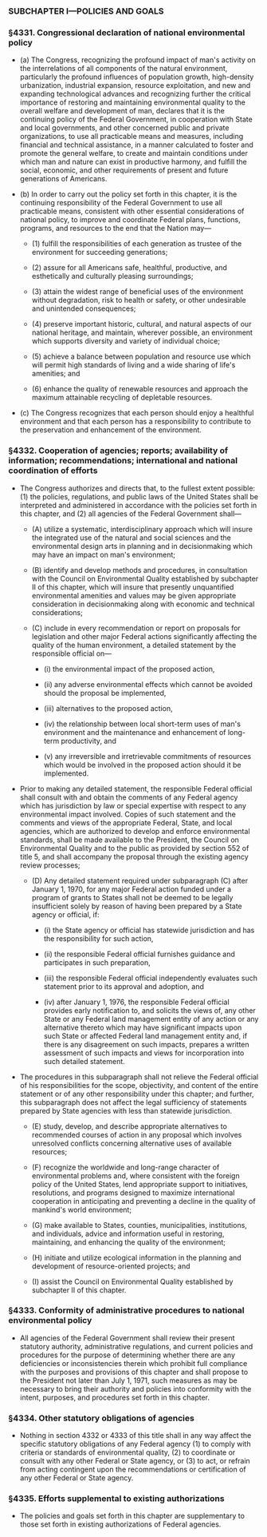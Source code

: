 ### SUBCHAPTER I—POLICIES AND GOALS

### §4331. Congressional declaration of national environmental policy
* (a) The Congress, recognizing the profound impact of man's activity on the interrelations of all components of the natural environment, particularly the profound influences of population growth, high-density urbanization, industrial expansion, resource exploitation, and new and expanding technological advances and recognizing further the critical importance of restoring and maintaining environmental quality to the overall welfare and development of man, declares that it is the continuing policy of the Federal Government, in cooperation with State and local governments, and other concerned public and private organizations, to use all practicable means and measures, including financial and technical assistance, in a manner calculated to foster and promote the general welfare, to create and maintain conditions under which man and nature can exist in productive harmony, and fulfill the social, economic, and other requirements of present and future generations of Americans.

* (b) In order to carry out the policy set forth in this chapter, it is the continuing responsibility of the Federal Government to use all practicable means, consistent with other essential considerations of national policy, to improve and coordinate Federal plans, functions, programs, and resources to the end that the Nation may—

  * (1) fulfill the responsibilities of each generation as trustee of the environment for succeeding generations;

  * (2) assure for all Americans safe, healthful, productive, and esthetically and culturally pleasing surroundings;

  * (3) attain the widest range of beneficial uses of the environment without degradation, risk to health or safety, or other undesirable and unintended consequences;

  * (4) preserve important historic, cultural, and natural aspects of our national heritage, and maintain, wherever possible, an environment which supports diversity and variety of individual choice;

  * (5) achieve a balance between population and resource use which will permit high standards of living and a wide sharing of life's amenities; and

  * (6) enhance the quality of renewable resources and approach the maximum attainable recycling of depletable resources.


* (c) The Congress recognizes that each person should enjoy a healthful environment and that each person has a responsibility to contribute to the preservation and enhancement of the environment.

### §4332. Cooperation of agencies; reports; availability of information; recommendations; international and national coordination of efforts
* The Congress authorizes and directs that, to the fullest extent possible: (1) the policies, regulations, and public laws of the United States shall be interpreted and administered in accordance with the policies set forth in this chapter, and (2) all agencies of the Federal Government shall—

  * (A) utilize a systematic, interdisciplinary approach which will insure the integrated use of the natural and social sciences and the environmental design arts in planning and in decisionmaking which may have an impact on man's environment;

  * (B) identify and develop methods and procedures, in consultation with the Council on Environmental Quality established by subchapter II of this chapter, which will insure that presently unquantified environmental amenities and values may be given appropriate consideration in decisionmaking along with economic and technical considerations;

  * (C) include in every recommendation or report on proposals for legislation and other major Federal actions significantly affecting the quality of the human environment, a detailed statement by the responsible official on—

    * (i) the environmental impact of the proposed action,

    * (ii) any adverse environmental effects which cannot be avoided should the proposal be implemented,

    * (iii) alternatives to the proposed action,

    * (iv) the relationship between local short-term uses of man's environment and the maintenance and enhancement of long-term productivity, and

    * (v) any irreversible and irretrievable commitments of resources which would be involved in the proposed action should it be implemented.


* Prior to making any detailed statement, the responsible Federal official shall consult with and obtain the comments of any Federal agency which has jurisdiction by law or special expertise with respect to any environmental impact involved. Copies of such statement and the comments and views of the appropriate Federal, State, and local agencies, which are authorized to develop and enforce environmental standards, shall be made available to the President, the Council on Environmental Quality and to the public as provided by section 552 of title 5, and shall accompany the proposal through the existing agency review processes;

  * (D) Any detailed statement required under subparagraph (C) after January 1, 1970, for any major Federal action funded under a program of grants to States shall not be deemed to be legally insufficient solely by reason of having been prepared by a State agency or official, if:

    * (i) the State agency or official has statewide jurisdiction and has the responsibility for such action,

    * (ii) the responsible Federal official furnishes guidance and participates in such preparation,

    * (iii) the responsible Federal official independently evaluates such statement prior to its approval and adoption, and

    * (iv) after January 1, 1976, the responsible Federal official provides early notification to, and solicits the views of, any other State or any Federal land management entity of any action or any alternative thereto which may have significant impacts upon such State or affected Federal land management entity and, if there is any disagreement on such impacts, prepares a written assessment of such impacts and views for incorporation into such detailed statement.


* The procedures in this subparagraph shall not relieve the Federal official of his responsibilities for the scope, objectivity, and content of the entire statement or of any other responsibility under this chapter; and further, this subparagraph does not affect the legal sufficiency of statements prepared by State agencies with less than statewide jurisdiction.

  * (E) study, develop, and describe appropriate alternatives to recommended courses of action in any proposal which involves unresolved conflicts concerning alternative uses of available resources;

  * (F) recognize the worldwide and long-range character of environmental problems and, where consistent with the foreign policy of the United States, lend appropriate support to initiatives, resolutions, and programs designed to maximize international cooperation in anticipating and preventing a decline in the quality of mankind's world environment;

  * (G) make available to States, counties, municipalities, institutions, and individuals, advice and information useful in restoring, maintaining, and enhancing the quality of the environment;

  * (H) initiate and utilize ecological information in the planning and development of resource-oriented projects; and

  * (I) assist the Council on Environmental Quality established by subchapter II of this chapter.

### §4333. Conformity of administrative procedures to national environmental policy
* All agencies of the Federal Government shall review their present statutory authority, administrative regulations, and current policies and procedures for the purpose of determining whether there are any deficiencies or inconsistencies therein which prohibit full compliance with the purposes and provisions of this chapter and shall propose to the President not later than July 1, 1971, such measures as may be necessary to bring their authority and policies into conformity with the intent, purposes, and procedures set forth in this chapter.

### §4334. Other statutory obligations of agencies
* Nothing in section 4332 or 4333 of this title shall in any way affect the specific statutory obligations of any Federal agency (1) to comply with criteria or standards of environmental quality, (2) to coordinate or consult with any other Federal or State agency, or (3) to act, or refrain from acting contingent upon the recommendations or certification of any other Federal or State agency.

### §4335. Efforts supplemental to existing authorizations
* The policies and goals set forth in this chapter are supplementary to those set forth in existing authorizations of Federal agencies.